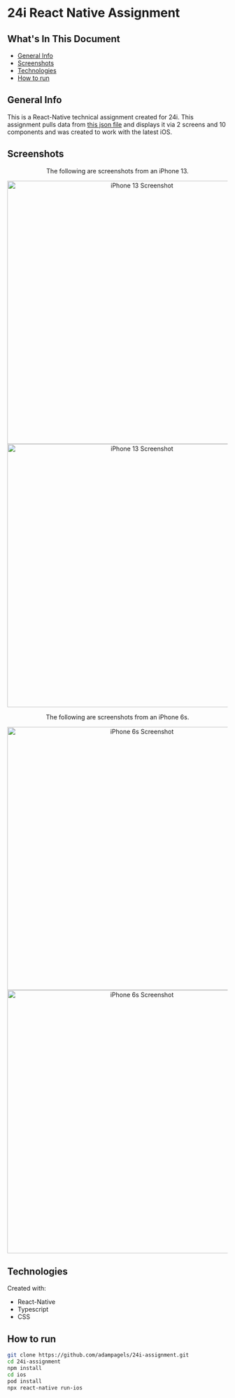 
# 24i React Native Assignment

## What's In This Document

- [General Info](#general-info)
- [Screenshots](#screenshots)
- [Technologies](#technologies)
- [How to run](#how-to-run)

## General Info

This is a React-Native technical assignment created for 24i. This assignment pulls data from [this json file](https://raw.githubusercontent.com/24i/smartapps-test/main/data.json) and displays it via 2 screens and 10 components and was created to work with the latest iOS.

## Screenshots


<p align="center">The following are screenshots from an iPhone 13.</p>

<p align="center">
 <img src= "https://user-images.githubusercontent.com/50380598/177376138-7ce0ad6f-bbce-487f-9132-796b4654feec.png" alt="iPhone 13 Screenshot" height="600'">

 <img src= "https://user-images.githubusercontent.com/50380598/177380538-819b33da-e139-4679-b3a2-a6679fbf5857.png" alt="iPhone 13 Screenshot" height="600'">
 </p>
 
 <p align="center">The following are screenshots from an iPhone 6s.</p>

<p align="center">
 <img src= "https://user-images.githubusercontent.com/50380598/177380837-c7f0e409-2aa4-48e3-a71a-c643417ab5b9.png" alt="iPhone 6s Screenshot" height="600'">

 <img src= "https://user-images.githubusercontent.com/50380598/177380869-58c565e3-aff4-4d1a-9ea0-ff03cc49625e.png" alt="iPhone 6s Screenshot" height="600'">
 
</p>



## Technologies

 Created with:

* React-Native
* Typescript
* CSS

## How to run

```bash
git clone https://github.com/adampagels/24i-assignment.git
cd 24i-assignment
npm install
cd ios
pod install
npx react-native run-ios
```
